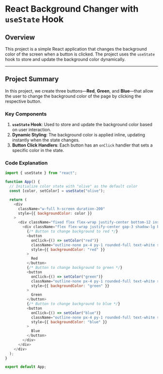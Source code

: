 # React Background Changer with `useState` Hook

## Overview

This project is a simple React application that changes the background color of the screen when a button is clicked. The project uses the `useState` hook to store and update the background color dynamically.

---

## Project Summary

In this project, we create three buttons—**Red**, **Green**, and **Blue**—that allow the user to change the background color of the page by clicking the respective button.

### Key Components

1. **`useState` Hook**: Used to store and update the background color based on user interaction.
2. **Dynamic Styling**: The background color is applied inline, updating instantly when the state changes.
3. **Button Click Handlers**: Each button has an `onClick` handler that sets a specific color in the state.

### Code Explanation

```javascript
import { useState } from "react";

function App() {
  // Initialize color state with "olive" as the default color
  const [color, setColor] = useState("olive");

  return (
    <div
      className="w-full h-screen duration-200"
      style={{ backgroundColor: color }}
    >
      <div className="fixed flex flex-wrap justify-center bottom-12 inset-x-0 px-2">
        <div className="flex flex-wrap justify-center gap-3 shadow-lg bg-white px-3 py-2 rounded-3xl">
          {/* Button to change background to red */}
          <button
            onClick={() => setColor("red")}
            className="outline-none px-4 py-1 rounded-full text-white shadow-lg"
            style={{ backgroundColor: "red" }}
          >
            Red
          </button>
          {/* Button to change background to green */}
          <button
            onClick={() => setColor("green")}
            className="outline-none px-4 py-1 rounded-full text-white shadow-lg"
            style={{ backgroundColor: "green" }}
          >
            Green
          </button>
          {/* Button to change background to blue */}
          <button
            onClick={() => setColor("blue")}
            className="outline-none px-4 py-1 rounded-full text-white shadow-lg"
            style={{ backgroundColor: "blue" }}
          >
            Blue
          </button>
        </div>
      </div>
    </div>
  );
}

export default App;
```
